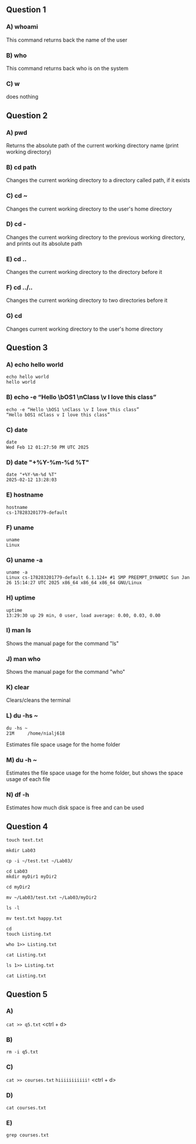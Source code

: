 ## Question 1
### A) whoami
This command returns back the name of the user
### B) who
This command returns back who is on the system

### C) w
does nothing

## Question 2
### A) pwd
Returns the absolute path of the current working directory name (print working directory)

### B) cd path
Changes the current working directory to a directory called path, if it exists

### C) cd ~
Changes the current working directory to the user's home directory

### D) cd -
Changes the current working directory to the previous working directory, and prints out its absolute path

### E) cd ..
Changes the current working directory to the directory before it

### F) cd ../..
Changes the current working directory to two directories before it

### G) cd
Changes current working directory to the user's home directory

## Question 3
### A) echo hello world
```
echo hello world
hello world
```

### B) echo -e “Hello \bOS1 \nClass \v I love this class”
```
echo -e “Hello \bOS1 \nClass \v I love this class”
“Hello bOS1 nClass v I love this class”
```

### C) date
```
date
Wed Feb 12 01:27:50 PM UTC 2025
```

### D) date "+%Y-%m-%d %T"
```
date "+%Y-%m-%d %T"
2025-02-12 13:28:03
```

### E) hostname
```
hostname
cs-178283201779-default
```

### F) uname
```
uname
Linux
```

### G) uname -a
```
uname -a
Linux cs-178283201779-default 6.1.124+ #1 SMP PREEMPT_DYNAMIC Sun Jan 26 15:14:27 UTC 2025 x86_64 x86_64 x86_64 GNU/Linux
```

### H) uptime
```
uptime
13:29:30 up 29 min, 0 user, load average: 0.00, 0.03, 0.00
```

### I) man ls
Shows the manual page for the command "ls"
### J) man who
Shows the manual page for the command "who"
### K) clear
Clears/cleans the terminal

### L) du -hs ~
```
du -hs ~
21M     /home/nialj618
```
Estimates file space usage for the home folder

### M) du -h ~
Estimates the file space usage for the home folder, but shows the space usage of each file

### N) df -h
Estimates how much disk space is free and can be used

## Question 4
```
touch text.txt

mkdir Lab03

cp -i ~/test.txt ~/Lab03/

cd Lab03
mkdir myDir1 myDir2

cd myDir2

mv ~/Lab03/test.txt ~/Lab03/myDir2

ls -l

mv test.txt happy.txt

cd
touch Listing.txt 

who 1>> Listing.txt

cat Listing.txt

ls 1>> Listing.txt

cat Listing.txt
```

## Question 5
### A)
`cat >> q5.txt`
<ctrl + d>

### B)
`rm -i q5.txt`

### C)
`cat >> courses.txt`
`hiiiiiiiiiii!`
<ctrl + d>

### D)
`cat courses.txt`

### E)
`grep courses.txt`
